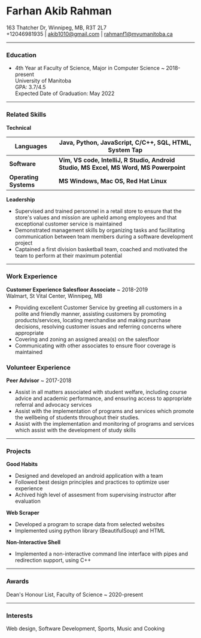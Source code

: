 # Farhan Akib Rahman
163 Thatcher Dr, Winnipeg, MB, R3T 2L7  
+12046981935 | akib1010@gmail.com | rahmanf1@myumanitoba.ca  

---
### Education
 
* 4th Year at Faculty of Science, Major in Computer Science ~ 2018-present  
University of Manitoba  
GPA: 3.7/4.5  
Expected Date of Graduation: May 2022  

---
### Related Skills   

**Technical** 
 
| Languages| Java, Python, JavaScript, C/C++, SQL, HTML, System Tap|
------------ | -------------
 **Software**| **Vim, VS code, IntelliJ, R Studio, Android Studio, MS Excel, MS Word, MS Powerpoint**
 **Operating Systems**| **MS Windows, Mac OS, Red Hat Linux**


**Leadership**  

* Supervised and trained personnel in a retail store to ensure that the store's values and mission are upheld among employees and that exceptional customer service is maintained
* Demonstrated management skills by organizing tasks and facilitating communication between team members during a software development project
* Captained a first division basketball team, coached and motivated the team to perform at their maximum potential


---
### Work Experience 
 
 **Customer Experience Salesfloor Associate** ~ 2018-2019  
Walmart, St Vital Center, Winnipeg, MB  

* Providing excellent Customer Service by greeting all customers in a polite and friendly manner, assisting customers by promoting products/services, locating merchandise and making purchase decisions, resolving customer issues and referring concerns where appropriate
*  Covering and zoning an assigned area(s) on the salesfloor
*  Communicating with other associates to ensure floor coverage is maintained

### Volunteer Experience

**Peer Advisor** ~ 2017-2018

*  Assist in all matters associated with student welfare, including course advice and
academic performance, and ensuring access to appropriate referral and advocacy
services
* Assist with the implementation of programs and services which promote the wellbeing of students throughout their studies. 
* Assist with the implementation and monitoring of programs and services which assist
with the development of study skills

---

### Projects

**Good Habits**


* Designed and developed an android application with a team
* Followed best design principles and practices to optimize user experience
* Achived high level of assesment from supervising instructor after evaluation

**Web Scraper**

* Developed a program to scrape data from selected websites
* Implemented using python library (BeautifulSoup) and HTML

**Non-Interactive Shell**

* Implemented a non-interactive command line interface with pipes and redirection support, using C++

---
### Awards

Dean's Honour List, Faculty of Science ~ 2020-present

---

### Interests

Web design, Software Development, Sports, Music and Cooking
 

                                                    
                                                                        


 

                                                    
                                                                        

